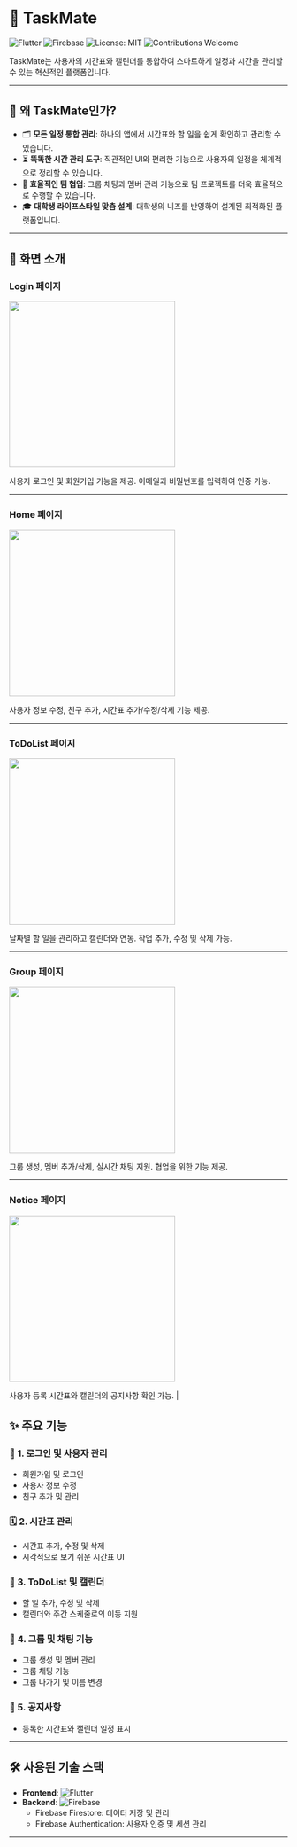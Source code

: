 # 🌟 TaskMate

![Flutter](https://img.shields.io/badge/Flutter-Framework-blue?style=flat-square&logo=flutter)
![Firebase](https://img.shields.io/badge/Firebase-Backend-orange?style=flat-square&logo=firebase)
![License: MIT](https://img.shields.io/badge/License-MIT-green?style=flat-square)
![Contributions Welcome](https://img.shields.io/badge/Contributions-Welcome-brightgreen?style=flat-square&logo=github)

TaskMate는 사용자의 시간표와 캘린더를 통합하여 스마트하게 일정과 시간을 관리할 수 있는 혁신적인 플랫폼입니다.

---

## 🎯 **왜 TaskMate인가?**
- 🗂️ **모든 일정 통합 관리**: 하나의 앱에서 시간표와 할 일을 쉽게 확인하고 관리할 수 있습니다.
- ⏳ **똑똑한 시간 관리 도구**: 직관적인 UI와 편리한 기능으로 사용자의 일정을 체계적으로 정리할 수 있습니다.
- 🤝 **효율적인 팀 협업**: 그룹 채팅과 멤버 관리 기능으로 팀 프로젝트를 더욱 효율적으로 수행할 수 있습니다.
- 🎓 **대학생 라이프스타일 맞춤 설계**: 대학생의 니즈를 반영하여 설계된 최적화된 플랫폼입니다.

---

## 📸 **화면 소개**

### **Login 페이지**
<img src="https://github.com/user-attachments/assets/0a1ecd92-ae9b-403c-9847-f384a9c65ec0" width="300">

사용자 로그인 및 회원가입 기능을 제공. 이메일과 비밀번호를 입력하여 인증 가능.

---

### **Home 페이지**
<img src="https://github.com/user-attachments/assets/be48ed03-daeb-4c31-aeb2-40532941ef98" width="300">

사용자 정보 수정, 친구 추가, 시간표 추가/수정/삭제 기능 제공.

---

### **ToDoList 페이지**
<img src="https://github.com/user-attachments/assets/99c84883-be46-4735-aa80-684a5cf00f71" width="300">

날짜별 할 일을 관리하고 캘린더와 연동. 작업 추가, 수정 및 삭제 가능.

---

### **Group 페이지**
<img src="https://github.com/user-attachments/assets/47704e5e-11e9-4cd0-96f8-b5a1966919f2" width="300">

그룹 생성, 멤버 추가/삭제, 실시간 채팅 지원. 협업을 위한 기능 제공.

---

### **Notice 페이지**
<img src="https://github.com/user-attachments/assets/c8e392e3-e624-4409-9ee8-348f97b81f39" width="300">

사용자 등록 시간표와 캘린더의 공지사항 확인 가능.
                                      |





## ✨ **주요 기능**
### 🔑 **1. 로그인 및 사용자 관리**
- 회원가입 및 로그인
- 사용자 정보 수정
- 친구 추가 및 관리

### 🗓️ **2. 시간표 관리**
- 시간표 추가, 수정 및 삭제
- 시각적으로 보기 쉬운 시간표 UI

### 📝 **3. ToDoList 및 캘린더**
- 할 일 추가, 수정 및 삭제
- 캘린더와 주간 스케줄로의 이동 지원

### 💬 **4. 그룹 및 채팅 기능**
- 그룹 생성 및 멤버 관리
- 그룹 채팅 기능
- 그룹 나가기 및 이름 변경

### 📢 **5. 공지사항**
- 등록한 시간표와 캘린더 일정 표시

---

## 🛠️ **사용된 기술 스택**
- **Frontend**: ![Flutter](https://img.shields.io/badge/Flutter-UI-blue?style=flat-square&logo=flutter)
- **Backend**: ![Firebase](https://img.shields.io/badge/Firebase-Database-orange?style=flat-square&logo=firebase)
  - Firebase Firestore: 데이터 저장 및 관리
  - Firebase Authentication: 사용자 인증 및 세션 관리

---
